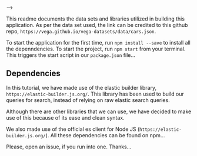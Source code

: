 
<!-- README.<!-- markdownlint-capture --> -->

This readme documents the data sets and libraries utilized in building this application. As per the data set used, the link can be credited to this github repo, `https://vega.github.io/vega-datasets/data/cars.json`.


To start the application for the first time, run `npm install --save` to install all the depenndencies. To start the project, run `npm start` from your terminal. This triggers the start script in our `package.json` file...




## Dependencies

In this tutorial, we have made use of the elastic builder library, `https://elastic-builder.js.org/`. This library has been used to build our queries for search, instead of relying on raw elastic search queries.

Although there are other libraries that we can use, we have decided to make use of this because of its ease and clean syntax.


We also made use of the official es client for Node JS (`https://elastic-builder.js.org/`). All these dependencies can be found on npm...


Please, open an issue, if you run into one. Thanks...
